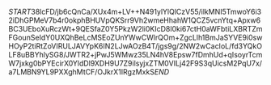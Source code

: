 $START$38lcFD/jb6cQnCa/XUx4m+LV++N491ylYlQlCzV55/ilkMNI5TmwoY6i32iDhGPMeV7b4r0okphBHUVpQKSrr9Vh2wmeHhahW1QCZ5vcnYtq+Apxw6BC3UEboXuRczWt+9QESfaZ0Y5PkzW2li0KIcD8l0ki67ctH0aWFbtiLXBRTZmFGounSeIdY0UXQhBeLcMSEoZUnYWwCWlrQOm+ZgcLlh1BmJaSYVE9i0swHOyP2tiRtZoVIRULJAVYpK6IN2LJwAOzB4T/jgs9g/2NW2wCacIoL/fd3YQkOLF8uBBYhlySG8/JWTR2+jPwJ5WMwz35LN4hV8Epsw7fDmhUd+qIsoyrTcmW7jxkg0bPYEcirX0YldDl9XDH9U7Z9ilsyjxZTM0VILj42F9S3qUicsM2PqU7x/a7LMBN9YL9PXXghMtCF/OJkrX1IRgzMxkS$END$